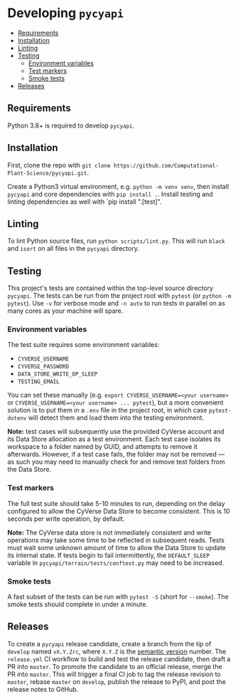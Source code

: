 # Developing `pycyapi`

<!-- START doctoc generated TOC please keep comment here to allow auto update -->
<!-- DON'T EDIT THIS SECTION, INSTEAD RE-RUN doctoc TO UPDATE -->

- [Requirements](#requirements)
- [Installation](#installation)
- [Linting](#linting)
- [Testing](#testing)
  - [Environment variables](#environment-variables)
  - [Test markers](#test-markers)
  - [Smoke tests](#smoke-tests)
- [Releases](#releases)

<!-- END doctoc generated TOC please keep comment here to allow auto update -->

## Requirements

Python 3.8+ is required to develop `pycyapi`.

## Installation

First, clone the repo with `git clone https://github.com/Computational-Plant-Science/pycyapi.git`.

Create a Python3 virtual environment, e.g. `python -m venv venv`, then install `pycyapi` and core dependencies with `pip install .`. Install testing and linting dependencies as well with `pip install ".[test]".

## Linting

To lint Python source files, run `python scripts/lint.py`. This will run `black` and `isort` on all files in the `pycyapi` directory.

## Testing

This project's tests are contained within the top-level source directory `pycyapi`. The tests can be run from the project root with `pytest` (or `python -m pytest`). Use `-v` for verbose mode and `-n auto` to run tests in parallel on as many cores as your machine will spare.

### Environment variables

The test suite requires some environment variables:

- `CYVERSE_USERNAME`
- `CYVERSE_PASSWORD`
- `DATA_STORE_WRITE_OP_SLEEP`
- `TESTING_EMAIL`

You can set these manually (e.g. `export CYVERSE_USERNAME=<your username>` or `CYVERSE_USERNAME=<your username> ... pytest`), but a more convenient solution is to put them in a `.env` file in the project root, in which case `pytest-dotenv` will detect them and load them into the testing environment.

**Note:** test cases will subsequently use the provided CyVerse account and its Data Store allocation as a test environment. Each test case isolates its workspace to a folder named by GUID, and attempts to remove it afterwards. However, if a test case fails, the folder may not be removed &mdash; as such you may need to manually check for and remove test folders from the Data Store.

### Test markers

The full test suite should take 5-10 minutes to run, depending on the delay configured to allow the CyVerse Data Store to become consistent. This is 10 seconds per write operation, by default. 

**Note:** The CyVerse data store is not immediately consistent and write operations may take some time to be reflected in subsequent reads. Tests must wait some unknown amount of time to allow the Data Store to update its internal state. If tests begin to fail intermittently, the `DEFAULT_SLEEP` variable in `pycyapi/terrain/tests/conftest.py` may need to be increased.

### Smoke tests

A fast subset of the tests can be run with `pytest -S` (short for `--smoke`). The smoke tests should complete in under a minute.

## Releases

To create a `pycyapi` release candidate, create a branch from the tip of `develop` named `vX.Y.Zrc`, where `X.Y.Z` is the [semantic version](https://semver.org/) number. The `release.yml` CI workflow to build and test the release candidate, then draft a PR into `master`. To promote the candidate to an official release, merge the PR into `master`. This will trigger a final CI job to tag the release revision to `master`, rebase `master` on `develop`, publish the release to PyPI, and post the release notes to GitHub.
